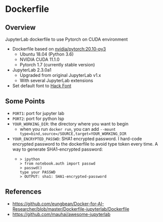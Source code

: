 # Dockerfile

## Overview
JupyterLab dockerfile to use Pytorch on CUDA environment
* Dockerfile based on [nvidia/pytorch:20.10-py3](https://docs.nvidia.com/deeplearning/frameworks/pytorch-release-notes/rel_20-10.html#rel_20-10)
  * Ubuntu 18.04 (Python 3.6)
  * NVIDIA CUDA 11.1.0
  * Pytorch 1.7 (currently stable version)
* JupyterLab 2.3.0a1
  * Upgraded from original JupyterLab v1.x
  * With several JupyterLab extensions
* Set default font to [Hack Font](https://github.com/source-foundry/Hack)
## Some Points
* `PORT1`: port for jupyter lab
* `PORT2`: port for python lsp
* `YOUR_WORKING_DIR`: the directory where you want to begin  
  * when you run `docker run`, you can add `--mount type=bind,source=/SOURCE,target=YOUR_WORKING_DIR`
* `YOUR_ENCRYPTED_PASSWD`: SHA1 encrypted password. I hard-code encrypted password to the dockerfile to avoid type token every time. A way to generate SHA1-encrypted password:
  * ```
    > ipython
    > from notebook.auth import passwd
    > passwd()
    type your PASSWD
    > OUTPUT: sha1: SHA1-encrypted-password
    ```
## References
* https://github.com/eungbean/Docker-for-AI-Researcher/blob/master/Dockerfile-jupyterlab/Dockerfile
* https://github.com/mauhai/awesome-jupyterlab